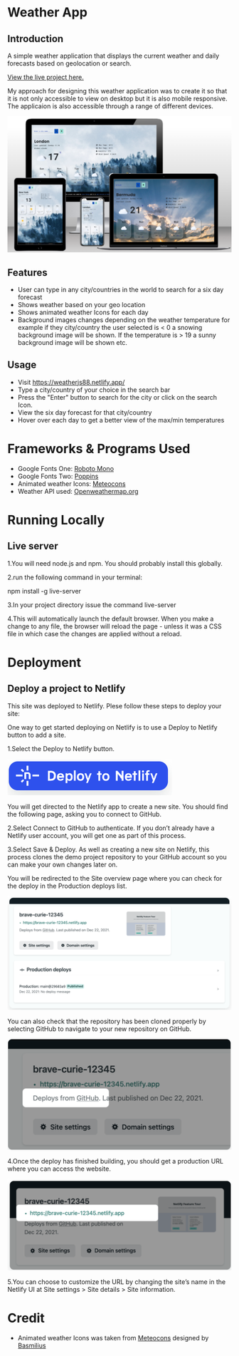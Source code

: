 # Weather App



## Introduction

A simple weather application that displays the current weather and daily forecasts based on geolocation or search.

[View the live project here.](https://weatherjs88.netlify.app/)

My approach for designing this weather application was to create it so that it is not only accessible to view on desktop but it is also mobile responsive. The applicaion is also accessible through a range of different devices.

![page mock up.](./images/weather-mockup.png)

## Features

- User can type in any city/countries in the world to search for a six day forecast
- Shows weather based on your geo location
- Shows animated weather Icons for each day
- Background images changes depending on the weather temperature for example if they city/country the user selected is < 0 a snowing background image will be shown. If the temperature is > 19 a sunny background image will be shown etc.

## Usage

- Visit https://weatherjs88.netlify.app/
- Type a city/country of your choice in the search bar
- Press the "Enter" button to search for the city or click on the search Icon.
- View the six day forecast for that city/country
- Hover over each day to get a better view of the max/min temperatures

# Frameworks & Programs Used

- Google Fonts One: [Roboto Mono](https://fonts.google.com/specimen/Roboto+Mono?query=roboto+mono)
- Google Fonts Two: [Poppins](https://fonts.google.com/specimen/Poppins?query=poppins)
- Animated weather Icons: [Meteocons](https://bas.dev/work/meteocons)
- Weather API used: [Openweathermap.org](https://openweathermap.org/api)

# Running Locally

## Live server

1.You will need node.js and npm. You should probably install this globally.

2.run the following command in your terminal:

npm install -g live-server

3.In your project directory issue the command live-server

4.This will automatically launch the default browser. When you make a change to any file, the browser will reload the page - unless it was a CSS file in which case the changes are applied without a reload.

# Deployment

## Deploy a project to Netlify

This site was deployed to Netlify. Plese follow these steps to deploy your site:

One way to get started deploying on Netlify is to use a Deploy to Netlify button to add a site.

1.Select the Deploy to Netlify button.

![netlify button.](/images/deploy-button.png)

You will get directed to the Netlify app to create a new site. You should find the following page, asking you to connect to GitHub.

2.Select Connect to GitHub to authenticate. If you don’t already have a Netlify user account, you will get one as part of this process.

3.Select Save & Deploy. As well as creating a new site on Netlify, this process clones the demo project repository to your GitHub account so you can make your own changes later on.

You will be redirected to the Site overview page where you can check for the deploy in the Production deploys list.

![netlify deployment.](/images/github-2.png)

You can also check that the repository has been cloned properly by selecting GitHub to navigate to your new repository on GitHub.

![netlify deployment2.](/images/github-1.png)

4.Once the deploy has finished building, you should get a production URL where you can access the website.

![netlify production url.](/images/github-3.png)

5.You can choose to customize the URL by changing the site’s name in the Netlify UI at Site settings > Site details > Site information.

# Credit

- Animated weather Icons was taken from [Meteocons](https://bas.dev/work/meteocons) designed by [Basmilius](https://bas.dev/)
